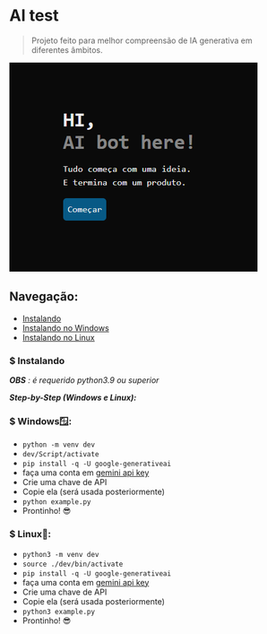 # AI test

> Projeto feito para melhor compreensão de IA generativa em diferentes âmbitos. <br>
<img src="image.png" alt="imagem de exemplo">

## Navegação:
* [Instalando](#instalando)
* [Instalando no Windows](#windows)
* [Instalando no Linux](#linux)

<a id="instalando"></a>
### $ Instalando
_**OBS** : é requerido python3.9 ou superior_

***Step-by-Step (Windows e Linux):***

<a id="windows"></a>
### $ Windows🪟:

* `python -m venv dev`
* `dev/Script/activate`
* `pip install -q -U google-generativeai`
* faça uma conta em [gemini api key](https://aistudio.google.com/app/apikey?hl=pt-br)
* Crie uma chave de API
* Copie ela (será usada posteriormente)
* `python example.py`
* Prontinho! 😎

<a id="Linux"></a>
### $ Linux🐧:

* `python3 -m venv dev`
* `source ./dev/bin/activate`
* `pip install -q -U google-generativeai`
* faça uma conta em [gemini api key](https://aistudio.google.com/app/apikey?hl=pt-br)
* Crie uma chave de API
* Copie ela (será usada posteriormente)
* `python3 example.py`
* Prontinho! 😎
